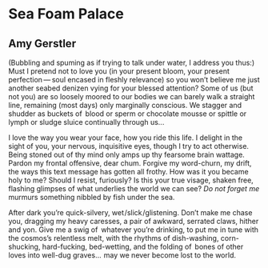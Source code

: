# Sea Foam Palace
## Amy Gerstler
(Bubbling and spuming
as if trying to talk under
water, I address you thus:)
Must I pretend not to love
you (in your present bloom,
your present perfection — soul
encased in fleshly relevance)
so you won’t believe me
just another seabed denizen
vying for your blessed attention?
Some of us (but not you)
are so loosely moored
to our bodies we can
barely walk a straight line,
remaining (most days) only
marginally conscious.
We stagger and shudder
as buckets of   blood or sperm
or chocolate mousse or spittle
or lymph or sludge sluice
continually through us...

I love the way you wear your
face, how you ride this life.
I delight in the sight of you,
your nervous, inquisitive eyes,
though I try to act otherwise.
Being stoned out of thy mind
only amps up thy fearsome
brain wattage. Pardon my
frontal offensive, dear chum.
Forgive my word-churn, my
drift, the ways this text message
has gotten all frothy. How was it
you became holy to me? Should
I resist, furiously? Is this your
true visage, shaken free, flashing
glimpses of what underlies
the world we can see? _Do not forget me_
murmurs something nibbled
by fish under the sea.

After dark you’re quick-silvery,
wet /slick /glistening. Don’t
make me chase you, dragging
my heavy caresses, a pair of
awkward, serrated claws,
hither and yon. Give me a swig
of   whatever you’re drinking,
to put me in tune with the cosmos’s
relentless melt, with the rhythms
of dish-washing, corn-shucking,
hard-fucking, bed-wetting, and
the folding of   bones of other loves
into well-dug graves...    may we
never become lost to the world.